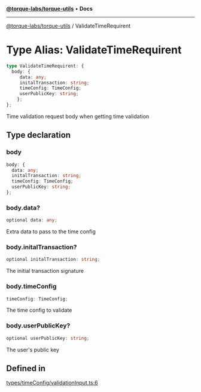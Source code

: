 [**@torque-labs/torque-utils**](../README.md) • **Docs**

***

[@torque-labs/torque-utils](../README.md) / ValidateTimeRequirent

# Type Alias: ValidateTimeRequirent

```ts
type ValidateTimeRequirent: {
  body: {
     data: any;
     initalTransaction: string;
     timeConfig: TimeConfig;
     userPublicKey: string;
    };
};
```

Time validation request body when getting time validation

## Type declaration

### body

```ts
body: {
  data: any;
  initalTransaction: string;
  timeConfig: TimeConfig;
  userPublicKey: string;
};
```

### body.data?

```ts
optional data: any;
```

Extra data to pass to the time config

### body.initalTransaction?

```ts
optional initalTransaction: string;
```

The initial transaction signature

### body.timeConfig

```ts
timeConfig: TimeConfig;
```

The time config to validate

### body.userPublicKey?

```ts
optional userPublicKey: string;
```

The user's public key

## Defined in

[types/timeConfig/validationInput.ts:6](https://github.com/torque-labs/torque-utils/blob/fcba00c7b8994c0932484e8f489988b91291c603/types/timeConfig/validationInput.ts#L6)
